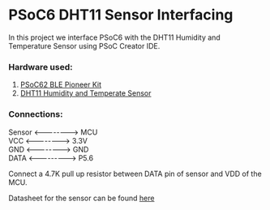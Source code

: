 # PSoC6 DHT11 Sensor Interfacing
In this project we interface PSoC6 with the DHT11 Humidity and Temperature Sensor using PSoC Creator IDE. 

### Hardware used: 
1. [PSoC62 BLE Pioneer Kit](https://www.cypress.com/documentation/development-kitsboards/psoc-6-ble-pioneer-kit-cy8ckit-062-ble)
2. [DHT11 Humidity and Temperate Sensor](https://components101.com/dht11-temperature-sensor)

### Connections:  
Sensor  <-------->  MCU  
 VCC <--------> 3.3V  
 GND <--------> GND  
 DATA <---------> P5.6  

Connect a 4.7K pull up resistor between DATA pin of sensor and VDD of the MCU. 
 
Datasheet for the sensor can be found [here](https://components101.com/sites/default/files/component_datasheet/DHT11-Temperature-Sensor.pdf)

